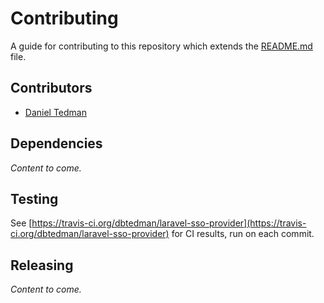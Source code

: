 
# Contributing

A guide for contributing to this repository which extends the [README.md](README.md) file. 

## Contributors

* [Daniel Tedman](http://danieltedman.com)

## Dependencies

*Content to come.*

## Testing

See [https://travis-ci.org/dbtedman/laravel-sso-provider](https://travis-ci.org/dbtedman/laravel-sso-provider) for CI results, run on each commit.

## Releasing

*Content to come.*
